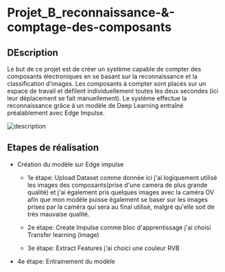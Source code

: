 # Projet_B_reconnaissance-&-comptage-des-composants
## DEscription
Le but de ce projet est de créer un système capable de compter des composants électroniques en se basant sur la reconnaissance et la classification d'images. Les composants à compter sont placés sur un espace de travail et défilent individuellement toutes les deux secondes (ici leur déplacement se fait manuellement). Le système effectue la reconnaissance grâce à un modèle de Deep Learning entraîné préalablement avec Edge Impulse.

![description](https://github.com/julesjuniiior/Projet_B/assets/148440742/407354ec-ed44-4d7e-91b6-9385e1f6f03b)

## Etapes de réalisation
* Création du modèle sur Edge impulse
   * 1e étape: Upload Dataset
     comme donnée ici j'ai logiquement utilisé les images des composants(prise d'une camera de plus grande qualité) et j'ai également pris quelques images avec la caméra OV afin que mon modèle puisse également se baser sur les images prises par la caméra qui sera au final utilisé, malgré qu'elle soit de très mauvaise qualité.
     
   * 2e étape: Create Impulse
     comme bloc d'apprentissage j'ai choisi Transfer learning (image)
   *  3e étape: Extract Features
      j'ai choici une couleur RVB
* 4e étape: Entrainement du modèle

